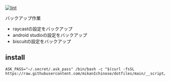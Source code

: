 [![lint](https://github.com/mikanIchinose/dotfiles/actions/workflows/lint.yml/badge.svg?branch=master&event=push)](https://github.com/mikanIchinose/dotfiles/actions/workflows/lint.yml)

バックアップ作業
- raycastの設定をバックアップ
- android studioの設定をバックアップ
- biscuitの設定をバックアップ

## install

```
ASK_PASS="~/.secret/.ask_pass" /bin/bash -c "$(curl -fsSL https://raw.githubusercontent.com/mikanIchinose/dotfiles/main/__script/install)"
```
